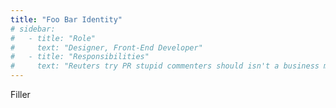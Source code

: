 ```yaml
---
title: "Foo Bar Identity"
# sidebar:
#   - title: "Role"
#     text: "Designer, Front-End Developer"
#   - title: "Responsibilities"
#     text: "Reuters try PR stupid commenters should isn't a business model"
---
```


Filler